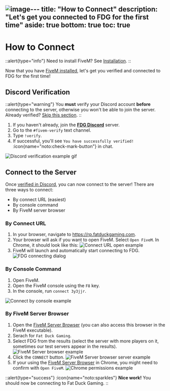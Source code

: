 ![image](https://github.com/user-attachments/assets/30c10746-ffe1-40ef-a6df-36ce53b83946)---
title: "How to Connect"
description: "Let's get you connected to FDG for the first time"
aside: true
bottom: true
toc: true
---

# How to Connect

::alert{type="info"}
Need to install FiveM? See [Installation](/server-docs/getting-started/installation).
::

Now that you have [FiveM installed](/server-docs/getting-started/installation), let's get you verified and connected to FDG for the first time!

## Discord Verification

::alert{type="warning"}
You **must** verify your Discord account **before** connecting to the server, otherwise you won't be able to join the server. Already verified? [Skip this section](#connect-to-the-server).
::

1. If you haven't already, join the **[FDG Discord](https://discord.gg/fatduckgaming)** server.
2. Go to the `#fivem-verify` text channel.
3. Type `!verify`.
4. If successful, you'll see `You have successfully verified!` :icon{name="noto:check-mark-button"} in chat.

![Discord verification example gif](https://imgur.com/a/eJldV3p)

## Connect to the Server

Once [verified in Discord](#discord-verification), you can now connect to the server! There are three ways to connect:
- By connect URL (easiest)
- By console command
- By FiveM server browser

### By Connect URL

1. In your browser, navigate to https://rp.fatduckgaming.com.
2. Your browser will ask if you want to open FiveM. Select `Open FiveM`. In Chrome, it should look like this: ![Connect URL open example](https://imgur.com/a/Pfm72mV)
3. FiveM will launch and automatically start connecting to FDG. ![FDG connecting dialog](https://imgur.com/a/X0Zc7kP)

### By Console Command

1. Open FiveM.
2. Open the FiveM console using the `F8` key.
3. In the console, run `connect 3y3jjr`.

![Connect by console example](https://i.imgur.com/BY92HCS.gif)

### By FiveM Server Browser

1. Open the [FiveM Server Browser](https://servers.fivem.net/) (you can also access this browser in the FiveM executable).
2. Serach for `Fat Duck Gaming`.
3. Select FDG from the results (select the server with more players on it, sometimes our test servers appear in the results). ![FiveM Server browser example](https://imgur.com/a/z5DqvmT)
4. Click the `CONNECT` button. ![FiveM Server browser server example](https://imgur.com/a/CfKYSQw)
5. If your using the [FiveM Server Browser](https://servers.fivem.net/) in Chrome, you might need to confirm with `Open FiveM`. ![Chrome permissions example](https://imgur.com/a/7PVgMwa)

::alert{type="success"}
:icon{name="noto:sparkles"} **Nice work!** You should now be connecting to Fat Duck Gaming.
::
